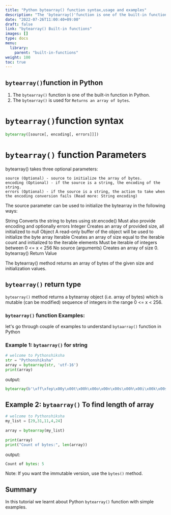```yaml
---
title: "Python bytearray() function syntax,usage and examples"
description: "The 'bytearray()'function is one of the built-in function in Python"
date: "2022-07-26T11:00:40+09:00"
draft: false
link: "bytearray() Built-in functions"
images: []
type: docs
menu:
  library:
    parent: "built-in-functions"
weight: 100
toc: true
---
```


## `bytearray()`function in Python

1. The `bytearray()` function is one of the built-in function in Python.
2. The `bytearray()` is used for `Returns an array of bytes`.

# `bytearray()`function syntax

```Python
bytearray([source[, encoding[, errors]]])
```
# `bytearray()` function Parameters

bytearray() takes three optional parameters:

    source (Optional) - source to initialize the array of bytes.
    encoding (Optional) - if the source is a string, the encoding of the string.
    errors (Optional) - if the source is a string, the action to take when the encoding conversion fails (Read more: String encoding)

The source parameter can be used to initialize the bytearray in the following ways:

String
	Converts the string to bytes using str.encode() Must also provide encoding and optionally errors
Integer
	Creates an array of provided size, all initialized to null
Object
	A read-only buffer of the object will be used to initialize the byte array
Iterable
	Creates an array of size equal to the iterable count and initialized to the iterable elements Must be iterable of integers between 0 <= x < 256
No source (arguments)
	Creates an array of size 0.
bytearray() Return Value

The bytearray() method returns an array of bytes of the given size and initialization values.

## `bytearray()` return type

`bytearray()` method returns a bytearray object (i.e. array of bytes) which is mutable (can be modified) sequence of integers in the range 0 <= x < 256.


### `bytearray()` function Examples:

let's go through couple of examples to understand `bytaarray()` function in Python


### Example 1: `bytaarray()` for string

```Python
# welcome to Pythonshiksha
str = "Pythonshiksha"
array = bytearray(str, 'utf-16')
print(array)
```
output:
```Python
bytearray(b'\xff\xfep\x00y\x00t\x00h\x00o\x00n\x00s\x00h\x00i\x00k\x00s\x00h\x00a\x00')
```

## Example 2: `bytaarray()` To find length of array

```Python
# welcome to Pythonshiksha
my_list = [29,31,11,4,24]
  
array = bytearray(my_list)
  
print(array)
print("Count of bytes:", len(array))
```
output:

```Python
Count of bytes: 5
```
Note:
If you want the immutable version, use the `bytes()` method.

## Summary

In this tutorial we learnt about Python `bytearray()` function with simple examples.
